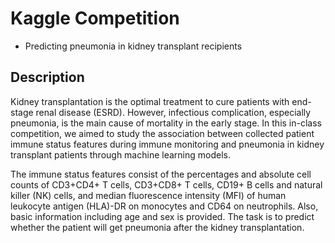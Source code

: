 # Kaggle Competition
- Predicting pneumonia in kidney transplant recipients

## Description
Kidney transplantation is the optimal treatment to cure patients with end-stage renal disease (ESRD). However, infectious complication, especially pneumonia, is the main cause of mortality in the early stage. In this in-class competition, we aimed to study the association between collected patient immune status features during immune monitoring and pneumonia in kidney transplant patients through machine learning models.

The immune status features consist of the percentages and absolute cell counts of CD3+CD4+ T cells, CD3+CD8+ T cells, CD19+ B cells and natural killer (NK) cells, and median fluorescence intensity (MFI) of human leukocyte antigen (HLA)-DR on monocytes and CD64 on neutrophils. Also, basic information including age and sex is provided. The task is to predict whether the patient will get pneumonia after the kidney transplantation.
